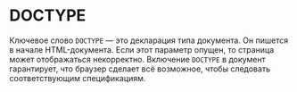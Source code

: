 # DOCTYPE

Ключевое слово `DOCTYPE` — это декларация типа документа. Он пишется в начале HTML-документа. Если этот параметр опущен, то страница может отображаться некорректно. Включение `DOCTYPE` в документ гарантирует, что браузер сделает всё возможное, чтобы следовать соответствующим спецификациям.
